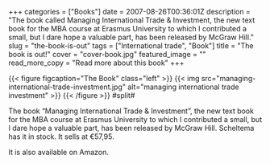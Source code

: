 +++
categories = ["Books"]
date = 2007-08-26T00:36:01Z
description = "The book called Managing International Trade & Investment, the new text book for the MBA course at Erasmus University to which I contributed a small, but I dare hope a valuable part, has been released by McGraw Hill."
slug = "the-book-is-out"
tags = ["International trade", "Book"]
title = "The book is out!"
cover = "cover-book.jpg"
featured_image = ""
read_more_copy = "Read more about this book"
+++

{{< figure figcaption="The Book" class="left" >}}
	{{< img src="managing-international-trade-investment.jpg"   alt="managing international trade investment" >}}
{{< /figure >}}
#split#

The book “Managing International Trade & Investment”, the new text book for the MBA course at Erasmus University to which I contributed a small, but I dare hope a valuable part, has been released by McGraw Hill. Scheltema has it in stock. It sells at €57,95.

It is also available on Amazon.

